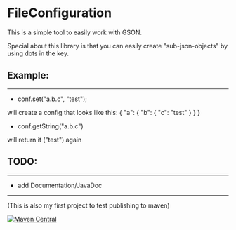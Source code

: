 # FileConfiguration
This is a simple tool to easily work with GSON.

Special about this library is that you can easily create "sub-json-objects" by using dots in the key.

## Example:
---
- conf.set("a.b.c", "test");
  
will create a config that looks like this:
{
  "a": {
    "b": {
      "c": "test"
    }
  }
}
- conf.getString("a.b.c")

will return it ("test") again

## TODO:
---
- add Documentation/JavaDoc

---
(This is also my first project to test publishing to maven)

[![Maven Central](https://img.shields.io/maven-central/v/com.github.simonfischer04/FileConfiguration.svg?label=Maven%20Central)](https://search.maven.org/search?q=g:%22com.github.simonfischer04%22%20AND%20a:%22FileConfiguration%22)
